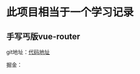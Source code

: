 # 此项目相当于一个学习记录

## 手写丐版vue-router

git地址：[代码地址](https://github.com/shubenwuming/wml-vue-router)

掘金：

